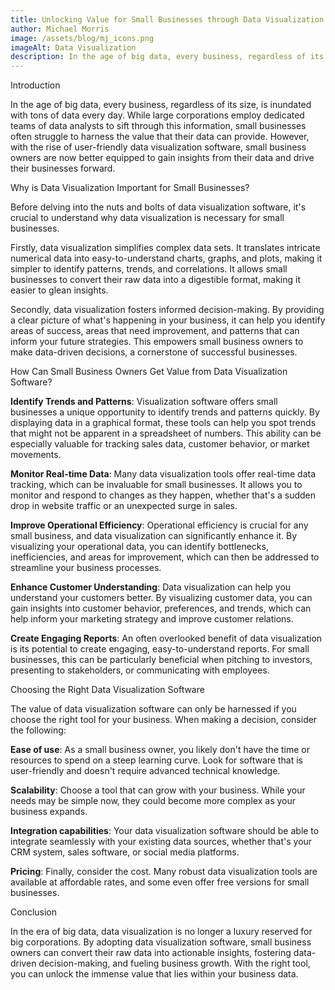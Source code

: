 ```yaml
---
title: Unlocking Value for Small Businesses through Data Visualization Software
author: Michael Morris
image: /assets/blog/mj_icons.png
imageAlt: Data Visualization
description: In the age of big data, every business, regardless of its size, is inundated with tons of data every day. While large corporations employ dedicated teams of data analysts to sift through this information, small businesses often struggle to harness the value that their data can provide. However, with the rise of user-friendly data visualization software, small business owners are now better equipped to gain insights from their data and drive their businesses forward. 
---
```

Introduction

In the age of big data, every business, regardless of its size, is inundated with tons of data every day. While large corporations employ dedicated teams of data analysts to sift through this information, small businesses often struggle to harness the value that their data can provide. However, with the rise of user-friendly data visualization software, small business owners are now better equipped to gain insights from their data and drive their businesses forward. 

Why is Data Visualization Important for Small Businesses?

Before delving into the nuts and bolts of data visualization software, it's crucial to understand why data visualization is necessary for small businesses. 

Firstly, data visualization simplifies complex data sets. It translates intricate numerical data into easy-to-understand charts, graphs, and plots, making it simpler to identify patterns, trends, and correlations. It allows small businesses to convert their raw data into a digestible format, making it easier to glean insights.

Secondly, data visualization fosters informed decision-making. By providing a clear picture of what's happening in your business, it can help you identify areas of success, areas that need improvement, and patterns that can inform your future strategies. This empowers small business owners to make data-driven decisions, a cornerstone of successful businesses.

How Can Small Business Owners Get Value from Data Visualization Software?

**Identify Trends and Patterns**: Visualization software offers small businesses a unique opportunity to identify trends and patterns quickly. By displaying data in a graphical format, these tools can help you spot trends that might not be apparent in a spreadsheet of numbers. This ability can be especially valuable for tracking sales data, customer behavior, or market movements.

**Monitor Real-time Data**: Many data visualization tools offer real-time data tracking, which can be invaluable for small businesses. It allows you to monitor and respond to changes as they happen, whether that's a sudden drop in website traffic or an unexpected surge in sales.

**Improve Operational Efficiency**: Operational efficiency is crucial for any small business, and data visualization can significantly enhance it. By visualizing your operational data, you can identify bottlenecks, inefficiencies, and areas for improvement, which can then be addressed to streamline your business processes.

**Enhance Customer Understanding**: Data visualization can help you understand your customers better. By visualizing customer data, you can gain insights into customer behavior, preferences, and trends, which can help inform your marketing strategy and improve customer relations.

**Create Engaging Reports**: An often overlooked benefit of data visualization is its potential to create engaging, easy-to-understand reports. For small businesses, this can be particularly beneficial when pitching to investors, presenting to stakeholders, or communicating with employees.

Choosing the Right Data Visualization Software

The value of data visualization software can only be harnessed if you choose the right tool for your business. When making a decision, consider the following:

**Ease of use**: As a small business owner, you likely don't have the time or resources to spend on a steep learning curve. Look for software that is user-friendly and doesn't require advanced technical knowledge.

**Scalability**: Choose a tool that can grow with your business. While your needs may be simple now, they could become more complex as your business expands.

**Integration capabilities**: Your data visualization software should be able to integrate seamlessly with your existing data sources, whether that's your CRM system, sales software, or social media platforms.

**Pricing**: Finally, consider the cost. Many robust data visualization tools are available at affordable rates, and some even offer free versions for small businesses. 

Conclusion

In the era of big data, data visualization is no longer a luxury reserved for big corporations. By adopting data visualization software, small business owners can convert their raw data into actionable insights, fostering data-driven decision-making, and fueling business growth. With the right tool, you can unlock the immense value that lies within your business data.
